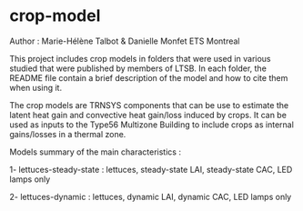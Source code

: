 # crop-model
Author : Marie-Hélène Talbot & Danielle Monfet
ETS Montreal

This project includes crop models in folders that were used in various studied that were published by members of LTSB.
In each folder, the README file contain a brief description of the model and how to cite them when using it.

The crop models are TRNSYS components that can be use to estimate the latent heat gain and convective heat gain/loss induced by crops. 
It can be used as inputs to the Type56 Multizone Building to include crops as internal gains/losses in a thermal zone.

Models summary of the main characteristics :

  1- lettuces-steady-state : lettuces, steady-state LAI, steady-state CAC, LED lamps only
  
  2- lettuces-dynamic : lettuces, dynamic LAI, dynamic CAC, LED lamps only
